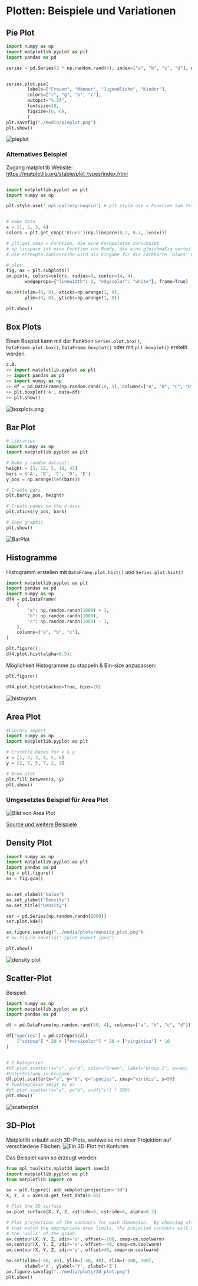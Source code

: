 # Plotten: Beispiele und Variationen

## Pie Plot
```py
import numpy as np
import matplotlib.pyplot as plt
import pandas as pd

series = pd.Series(3 * np.random.rand(4), index=["a", "b", "c", "d"], name="Klubmitglieder")


series.plot.pie(
        labels=["Frauen", "Männer", "Jugendliche", "Kinder"],
        colors=["r", "g", "b", "c"],
        autopct="%.2f",
        fontsize=20,
        figsize=(6, 6),
        )
plt.savefig("./media/pieplot.png")
plt.show()
````
![pieplot](../media/plots/pie_plot.png)

### Alternatives Beispiel
Zugang matplotlib Website: https://matplotlib.org/stable/plot_types/index.html

```py

import matplotlib.pyplot as plt
import numpy as np

plt.style.use('_mpl-gallery-nogrid') # plt.style.use = Funktion zum festlegen eines bestimmten Designs, hier ohne Gitter


# make data
x = [1, 2, 3, 4]
colors = plt.get_cmap('Blues')(np.linspace(0.2, 0.7, len(x))) 

# plt.get_cmap = Funktion, die eine Farbpalette zurückgibt
# np.linspace ist eine Funktion von NumPy, die eine gleichmäßig verteilte Zahlenreihe erzeugt. Hier wird eine Zahlenreihe von 0.2 bis 0.7 mit einer Länge von len(x) erzeugt. Diese Zahlen repräsentieren Positionen in der Farbkarte.
# Die erzeugte Zahlenreihe wird als Eingabe für die Farbkarte 'Blues' verwendet. Dies bedeutet, dass für jede Zahl in der Zahlenreihe eine entsprechende Farbe aus der Farbkarte ausgewählt wird. Das Ergebnis ist eine Liste von Farben.

# plot
fig, ax = plt.subplots()
ax.pie(x, colors=colors, radius=3, center=(4, 4),
       wedgeprops={"linewidth": 1, "edgecolor": "white"}, frame=True)

ax.set(xlim=(0, 8), xticks=np.arange(1, 8),
       ylim=(0, 8), yticks=np.arange(1, 8))

plt.show()
```



## Box Plots
Einen Boxplot kann mit der Funktion `Series.plot.box()`, `DataFrame.plot.box()`, `DataFrame.boxplot()` oder mit `plt.boxplot()` erstellt werden.

```py
z.B. 
>> import matplotlib.pyplot as plt
>> import pandas as pd
>> import numpy as np
>> df = pd.DataFrame(np.random.rand(10, 5), columns=["A", "B", "C", "D", "E"])
>> plt.boxplot('A', data=df)
>> plt.show()
```
![boxplots.png](../media/plots/box_plot.png)

## Bar Plot
```py
# Libraries
import numpy as np
import matplotlib.pyplot as plt

# Make a random dataset:
height = [3, 12, 5, 18, 45]
bars = ('A', 'B', 'C', 'D', 'E')
y_pos = np.arange(len(bars))

# Create bars
plt.bar(y_pos, height)

# Create names on the x-axis
plt.xticks(y_pos, bars)

# Show graphic
plt.show()
```

![BarPlot](../media/plots/bar_plot.png)

## Histogramme 

Histogramm erstellen mit `DataFrame.plot.hist()` und `Series.plot.hist()`

```py
import matplotlib.pyplot as plt
import pandas as pd
import numpy as np
df4 = pd.DataFrame(
    {
        "a": np.random.randn(1000) + 1,
        "b": np.random.randn(1000),
        "c": np.random.randn(1000) - 1,
    },
    columns=["a", "b", "c"],
)

plt.figure();
df4.plot.hist(alpha=0.5);
```
Möglichkeit Histogramme zu stappeln & Bin-size anzupassen: 
```py
plt.figure()

df4.plot.hist(stacked=True, bins=20)
```
![histogram](../media/plots/histogram_plot.png)


## Area Plot

```py
#Library import
import numpy as np
import matplotlib.pyplot as plt

# Erstelle Daten für x & y
x = [1, 2, 3, 4, 5, 6]
y = [2, 7, 5, 7, 2, 9]

# Area plot
plt.fill_between(x, y)
plt.show()
```
### Umgesetztes Beispiel für Area Plot
<img src="../media/plots/area_plot.png" alt="Bild von Area Plot" title="Beispiel Area Plot" />

[Source und weitere Beispiele](https://www.python-graph-gallery.com/area-plot/)


## Density Plot

```py
import numpy as np
import matplotlib.pyplot as plt
import pandas as pd
fig = plt.figure()
ax = fig.gca()


ax.set_xlabel("Value")
ax.set_ylabel("Density")
ax.set_title("Density")

ser = pd.Series(np.random.randn(1000))
ser.plot.kde()

ax.figure.savefig("../media/plots/density_plot.png")
# ax.figure.savefig("./plot_export.jpeg")

plt.show()
```
![density plot](../media/plots/density_plot.png)


## Scatter-Plot

Beispiel:
```py
import numpy as np
import matplotlib.pyplot as plt
import pandas as pd

df = pd.DataFrame(np.random.rand(50, 4), columns=["a", "b", "c", "d"])

df["species"] = pd.Categorical(
    ["setosa"] * 20 + ["versicolor"] * 20 + ["virginica"] * 10
)


# 2 Kategorien
#df.plot.scatter(x="c", y="d", color="Green", label="Group 2", ax=ax)
#Unterteilung in Gruppen
df.plot.scatter(x="a", y="b", c="species", cmap="viridis", s=50)
# Punktegrösse zeigt es an
#df.plot.scatter(x="a", y="b", s=df["c"] * 200)
plt.show()`
```

![scatterplot](../media/plots/scatter_plot.png)

## 3D-Plot

Matplotlib erlaubt auch 3D-Plots, wahlweise mit einer Projektion auf verschiedene Flächen.
![Ein 3D-Plot mit Konturen](../media/plots/3d_plot.png)

Das Beispiel kann so erzeugt werden:

```py 
from mpl_toolkits.mplot3d import axes3d
import matplotlib.pyplot as plt
from matplotlib import cm

ax = plt.figure().add_subplot(projection='3d')
X, Y, Z = axes3d.get_test_data(0.05)

# Plot the 3D surface
ax.plot_surface(X, Y, Z, rstride=8, cstride=8, alpha=0.3)

# Plot projections of the contours for each dimension.  By choosing offsets
# that match the appropriate axes limits, the projected contours will sit on
# the 'walls' of the graph.
ax.contour(X, Y, Z, zdir='z', offset=-100, cmap=cm.coolwarm)
ax.contour(X, Y, Z, zdir='x', offset=-40, cmap=cm.coolwarm)
ax.contour(X, Y, Z, zdir='y', offset=40, cmap=cm.coolwarm)

ax.set(xlim=(-40, 40), ylim=(-40, 40), zlim=(-100, 100),
       xlabel='X', ylabel='Y', zlabel='Z')
ax.figure.savefig("../media/plots/3d_plot.png")
plt.show()
```
